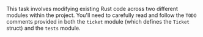 This task involves modifying existing Rust code across two different modules within the project. 
You'll need to carefully read and follow the `TODO` comments provided in both the `ticket` module (which defines the `Ticket` struct) and the `tests` module.
